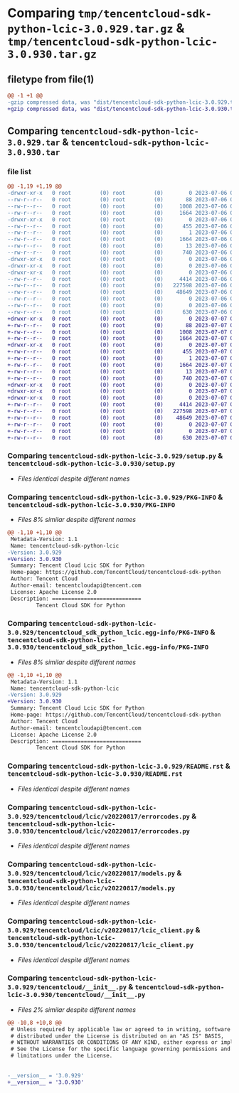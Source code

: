 # Comparing `tmp/tencentcloud-sdk-python-lcic-3.0.929.tar.gz` & `tmp/tencentcloud-sdk-python-lcic-3.0.930.tar.gz`

## filetype from file(1)

```diff
@@ -1 +1 @@
-gzip compressed data, was "dist/tencentcloud-sdk-python-lcic-3.0.929.tar", last modified: Thu Jul  6 00:29:19 2023, max compression
+gzip compressed data, was "dist/tencentcloud-sdk-python-lcic-3.0.930.tar", last modified: Fri Jul  7 00:26:52 2023, max compression
```

## Comparing `tencentcloud-sdk-python-lcic-3.0.929.tar` & `tencentcloud-sdk-python-lcic-3.0.930.tar`

### file list

```diff
@@ -1,19 +1,19 @@
-drwxr-xr-x   0 root         (0) root         (0)        0 2023-07-06 00:29:19.000000 tencentcloud-sdk-python-lcic-3.0.929/
--rw-r--r--   0 root         (0) root         (0)       88 2023-07-06 00:29:19.000000 tencentcloud-sdk-python-lcic-3.0.929/setup.cfg
--rw-r--r--   0 root         (0) root         (0)     1008 2023-07-06 00:29:19.000000 tencentcloud-sdk-python-lcic-3.0.929/setup.py
--rw-r--r--   0 root         (0) root         (0)     1664 2023-07-06 00:29:19.000000 tencentcloud-sdk-python-lcic-3.0.929/PKG-INFO
-drwxr-xr-x   0 root         (0) root         (0)        0 2023-07-06 00:29:19.000000 tencentcloud-sdk-python-lcic-3.0.929/tencentcloud_sdk_python_lcic.egg-info/
--rw-r--r--   0 root         (0) root         (0)      455 2023-07-06 00:29:19.000000 tencentcloud-sdk-python-lcic-3.0.929/tencentcloud_sdk_python_lcic.egg-info/SOURCES.txt
--rw-r--r--   0 root         (0) root         (0)        1 2023-07-06 00:29:19.000000 tencentcloud-sdk-python-lcic-3.0.929/tencentcloud_sdk_python_lcic.egg-info/dependency_links.txt
--rw-r--r--   0 root         (0) root         (0)     1664 2023-07-06 00:29:19.000000 tencentcloud-sdk-python-lcic-3.0.929/tencentcloud_sdk_python_lcic.egg-info/PKG-INFO
--rw-r--r--   0 root         (0) root         (0)       13 2023-07-06 00:29:19.000000 tencentcloud-sdk-python-lcic-3.0.929/tencentcloud_sdk_python_lcic.egg-info/top_level.txt
--rw-r--r--   0 root         (0) root         (0)      740 2023-07-06 00:29:19.000000 tencentcloud-sdk-python-lcic-3.0.929/README.rst
-drwxr-xr-x   0 root         (0) root         (0)        0 2023-07-06 00:29:19.000000 tencentcloud-sdk-python-lcic-3.0.929/tencentcloud/
-drwxr-xr-x   0 root         (0) root         (0)        0 2023-07-06 00:29:19.000000 tencentcloud-sdk-python-lcic-3.0.929/tencentcloud/lcic/
-drwxr-xr-x   0 root         (0) root         (0)        0 2023-07-06 00:29:19.000000 tencentcloud-sdk-python-lcic-3.0.929/tencentcloud/lcic/v20220817/
--rw-r--r--   0 root         (0) root         (0)     4414 2023-07-06 00:29:19.000000 tencentcloud-sdk-python-lcic-3.0.929/tencentcloud/lcic/v20220817/errorcodes.py
--rw-r--r--   0 root         (0) root         (0)   227598 2023-07-06 00:29:19.000000 tencentcloud-sdk-python-lcic-3.0.929/tencentcloud/lcic/v20220817/models.py
--rw-r--r--   0 root         (0) root         (0)    48649 2023-07-06 00:29:19.000000 tencentcloud-sdk-python-lcic-3.0.929/tencentcloud/lcic/v20220817/lcic_client.py
--rw-r--r--   0 root         (0) root         (0)        0 2023-07-06 00:29:19.000000 tencentcloud-sdk-python-lcic-3.0.929/tencentcloud/lcic/v20220817/__init__.py
--rw-r--r--   0 root         (0) root         (0)        0 2023-07-06 00:29:19.000000 tencentcloud-sdk-python-lcic-3.0.929/tencentcloud/lcic/__init__.py
--rw-r--r--   0 root         (0) root         (0)      630 2023-07-06 00:29:19.000000 tencentcloud-sdk-python-lcic-3.0.929/tencentcloud/__init__.py
+drwxr-xr-x   0 root         (0) root         (0)        0 2023-07-07 00:26:52.000000 tencentcloud-sdk-python-lcic-3.0.930/
+-rw-r--r--   0 root         (0) root         (0)       88 2023-07-07 00:26:52.000000 tencentcloud-sdk-python-lcic-3.0.930/setup.cfg
+-rw-r--r--   0 root         (0) root         (0)     1008 2023-07-07 00:26:52.000000 tencentcloud-sdk-python-lcic-3.0.930/setup.py
+-rw-r--r--   0 root         (0) root         (0)     1664 2023-07-07 00:26:52.000000 tencentcloud-sdk-python-lcic-3.0.930/PKG-INFO
+drwxr-xr-x   0 root         (0) root         (0)        0 2023-07-07 00:26:52.000000 tencentcloud-sdk-python-lcic-3.0.930/tencentcloud_sdk_python_lcic.egg-info/
+-rw-r--r--   0 root         (0) root         (0)      455 2023-07-07 00:26:52.000000 tencentcloud-sdk-python-lcic-3.0.930/tencentcloud_sdk_python_lcic.egg-info/SOURCES.txt
+-rw-r--r--   0 root         (0) root         (0)        1 2023-07-07 00:26:52.000000 tencentcloud-sdk-python-lcic-3.0.930/tencentcloud_sdk_python_lcic.egg-info/dependency_links.txt
+-rw-r--r--   0 root         (0) root         (0)     1664 2023-07-07 00:26:52.000000 tencentcloud-sdk-python-lcic-3.0.930/tencentcloud_sdk_python_lcic.egg-info/PKG-INFO
+-rw-r--r--   0 root         (0) root         (0)       13 2023-07-07 00:26:52.000000 tencentcloud-sdk-python-lcic-3.0.930/tencentcloud_sdk_python_lcic.egg-info/top_level.txt
+-rw-r--r--   0 root         (0) root         (0)      740 2023-07-07 00:26:52.000000 tencentcloud-sdk-python-lcic-3.0.930/README.rst
+drwxr-xr-x   0 root         (0) root         (0)        0 2023-07-07 00:26:52.000000 tencentcloud-sdk-python-lcic-3.0.930/tencentcloud/
+drwxr-xr-x   0 root         (0) root         (0)        0 2023-07-07 00:26:52.000000 tencentcloud-sdk-python-lcic-3.0.930/tencentcloud/lcic/
+drwxr-xr-x   0 root         (0) root         (0)        0 2023-07-07 00:26:52.000000 tencentcloud-sdk-python-lcic-3.0.930/tencentcloud/lcic/v20220817/
+-rw-r--r--   0 root         (0) root         (0)     4414 2023-07-07 00:26:52.000000 tencentcloud-sdk-python-lcic-3.0.930/tencentcloud/lcic/v20220817/errorcodes.py
+-rw-r--r--   0 root         (0) root         (0)   227598 2023-07-07 00:26:52.000000 tencentcloud-sdk-python-lcic-3.0.930/tencentcloud/lcic/v20220817/models.py
+-rw-r--r--   0 root         (0) root         (0)    48649 2023-07-07 00:26:52.000000 tencentcloud-sdk-python-lcic-3.0.930/tencentcloud/lcic/v20220817/lcic_client.py
+-rw-r--r--   0 root         (0) root         (0)        0 2023-07-07 00:26:52.000000 tencentcloud-sdk-python-lcic-3.0.930/tencentcloud/lcic/v20220817/__init__.py
+-rw-r--r--   0 root         (0) root         (0)        0 2023-07-07 00:26:52.000000 tencentcloud-sdk-python-lcic-3.0.930/tencentcloud/lcic/__init__.py
+-rw-r--r--   0 root         (0) root         (0)      630 2023-07-07 00:26:52.000000 tencentcloud-sdk-python-lcic-3.0.930/tencentcloud/__init__.py
```

### Comparing `tencentcloud-sdk-python-lcic-3.0.929/setup.py` & `tencentcloud-sdk-python-lcic-3.0.930/setup.py`

 * *Files identical despite different names*

### Comparing `tencentcloud-sdk-python-lcic-3.0.929/PKG-INFO` & `tencentcloud-sdk-python-lcic-3.0.930/PKG-INFO`

 * *Files 8% similar despite different names*

```diff
@@ -1,10 +1,10 @@
 Metadata-Version: 1.1
 Name: tencentcloud-sdk-python-lcic
-Version: 3.0.929
+Version: 3.0.930
 Summary: Tencent Cloud Lcic SDK for Python
 Home-page: https://github.com/TencentCloud/tencentcloud-sdk-python
 Author: Tencent Cloud
 Author-email: tencentcloudapi@tencent.com
 License: Apache License 2.0
 Description: ============================
         Tencent Cloud SDK for Python
```

### Comparing `tencentcloud-sdk-python-lcic-3.0.929/tencentcloud_sdk_python_lcic.egg-info/PKG-INFO` & `tencentcloud-sdk-python-lcic-3.0.930/tencentcloud_sdk_python_lcic.egg-info/PKG-INFO`

 * *Files 8% similar despite different names*

```diff
@@ -1,10 +1,10 @@
 Metadata-Version: 1.1
 Name: tencentcloud-sdk-python-lcic
-Version: 3.0.929
+Version: 3.0.930
 Summary: Tencent Cloud Lcic SDK for Python
 Home-page: https://github.com/TencentCloud/tencentcloud-sdk-python
 Author: Tencent Cloud
 Author-email: tencentcloudapi@tencent.com
 License: Apache License 2.0
 Description: ============================
         Tencent Cloud SDK for Python
```

### Comparing `tencentcloud-sdk-python-lcic-3.0.929/README.rst` & `tencentcloud-sdk-python-lcic-3.0.930/README.rst`

 * *Files identical despite different names*

### Comparing `tencentcloud-sdk-python-lcic-3.0.929/tencentcloud/lcic/v20220817/errorcodes.py` & `tencentcloud-sdk-python-lcic-3.0.930/tencentcloud/lcic/v20220817/errorcodes.py`

 * *Files identical despite different names*

### Comparing `tencentcloud-sdk-python-lcic-3.0.929/tencentcloud/lcic/v20220817/models.py` & `tencentcloud-sdk-python-lcic-3.0.930/tencentcloud/lcic/v20220817/models.py`

 * *Files identical despite different names*

### Comparing `tencentcloud-sdk-python-lcic-3.0.929/tencentcloud/lcic/v20220817/lcic_client.py` & `tencentcloud-sdk-python-lcic-3.0.930/tencentcloud/lcic/v20220817/lcic_client.py`

 * *Files identical despite different names*

### Comparing `tencentcloud-sdk-python-lcic-3.0.929/tencentcloud/__init__.py` & `tencentcloud-sdk-python-lcic-3.0.930/tencentcloud/__init__.py`

 * *Files 2% similar despite different names*

```diff
@@ -10,8 +10,8 @@
 # Unless required by applicable law or agreed to in writing, software
 # distributed under the License is distributed on an "AS IS" BASIS,
 # WITHOUT WARRANTIES OR CONDITIONS OF ANY KIND, either express or implied.
 # See the License for the specific language governing permissions and
 # limitations under the License.
 
 
-__version__ = '3.0.929'
+__version__ = '3.0.930'
```

